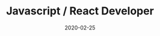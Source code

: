 ---
path: "/careers/react-developer-02-25"
title: "Javascript / React Developer"
apply: "https://overlay.workable.com/jobs/1183022"
date: "2020-02-25"
status: "archived"
---